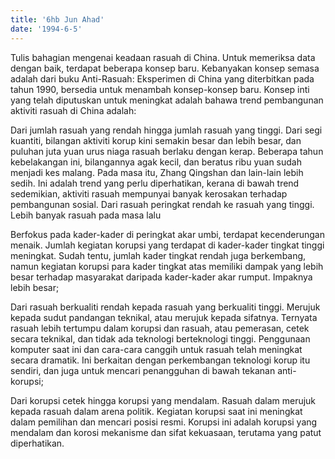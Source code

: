 ```yaml
---
title: '6hb Jun Ahad'
date: '1994-6-5'
---
```


Tulis bahagian mengenai keadaan rasuah di China. Untuk memeriksa data dengan baik, terdapat beberapa konsep baru. Kebanyakan konsep semasa adalah dari buku Anti-Rasuah: Eksperimen di China yang diterbitkan pada tahun 1990, bersedia untuk menambah konsep-konsep baru. Konsep inti yang telah diputuskan untuk meningkat adalah bahawa trend pembangunan aktiviti rasuah di China adalah:

Dari jumlah rasuah yang rendah hingga jumlah rasuah yang tinggi. Dari segi kuantiti, bilangan aktiviti korup kini semakin besar dan lebih besar, dan puluhan juta yuan urus niaga rasuah berlaku dengan kerap. Beberapa tahun kebelakangan ini, bilangannya agak kecil, dan beratus ribu yuan sudah menjadi kes malang. Pada masa itu, Zhang Qingshan dan lain-lain lebih sedih. Ini adalah trend yang perlu diperhatikan, kerana di bawah trend sedemikian, aktiviti rasuah mempunyai banyak kerosakan terhadap pembangunan sosial. Dari rasuah peringkat rendah ke rasuah yang tinggi. Lebih banyak rasuah pada masa lalu

Berfokus pada kader-kader di peringkat akar umbi, terdapat kecenderungan menaik. Jumlah kegiatan korupsi yang terdapat di kader-kader tingkat tinggi meningkat. Sudah tentu, jumlah kader tingkat rendah juga berkembang, namun kegiatan korupsi para kader tingkat atas memiliki dampak yang lebih besar terhadap masyarakat daripada kader-kader akar rumput. Impaknya lebih besar;

Dari rasuah berkualiti rendah kepada rasuah yang berkualiti tinggi. Merujuk kepada sudut pandangan teknikal, atau merujuk kepada sifatnya. Ternyata rasuah lebih tertumpu dalam korupsi dan rasuah, atau pemerasan, cetek secara teknikal, dan tidak ada teknologi berteknologi tinggi. Penggunaan komputer saat ini dan cara-cara canggih untuk rasuah telah meningkat secara dramatik. Ini berkaitan dengan perkembangan teknologi korup itu sendiri, dan juga untuk mencari penangguhan di bawah tekanan anti-korupsi;

Dari korupsi cetek hingga korupsi yang mendalam. Rasuah dalam merujuk kepada rasuah dalam arena politik. Kegiatan korupsi saat ini meningkat dalam pemilihan dan mencari posisi resmi. Korupsi ini adalah korupsi yang mendalam dan korosi mekanisme dan sifat kekuasaan, terutama yang patut diperhatikan.

